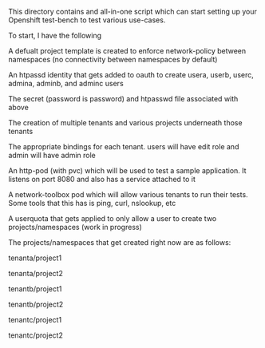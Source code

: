 This directory contains and all-in-one script which can start setting up your Openshift test-bench to test various use-cases.

To start, I have the following

A defualt project template is created to enforce network-policy between namespaces (no connectivity between namespaces by default)

An htpassd identity that gets added to oauth to create usera, userb, userc, admina, adminb, and adminc users

The secret (password is password) and htpasswd file associated with above

The creation of multiple tenants and various projects underneath those tenants

The appropriate bindings for each tenant.  users will have edit role and admin will have admin role

An http-pod (with pvc) which will be used to test a sample application.  It listens on port 8080 and also has a service attached to it

A network-toolbox pod which will allow various tenants to run their tests.  Some tools that this has is ping, curl, nslookup, etc

A userquota that gets applied to only allow a user to create two projects/namespaces (work in progress)

The projects/namespaces that get created right now are as follows:

tenanta/project1

tenanta/project2

tenantb/project1

tenantb/project2

tenantc/project1

tenantc/project2
